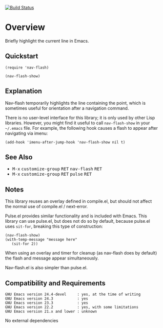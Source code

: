 [![Build Status](https://secure.travis-ci.org/rolandwalker/nav-flash.png?branch=master)](http://travis-ci.org/rolandwalker/nav-flash)

# Overview

Briefly highlight the current line in Emacs.

## Quickstart

```elisp
(require 'nav-flash)
 
(nav-flash-show)
```

## Explanation

Nav-flash temporarily highlights the line containing the point,
which is sometimes useful for orientation after a navigation command.

There is no user-level interface for this library; it is only used
by other Lisp libraries.  However, you might find it useful to call
`nav-flash-show` in your `~/.emacs` file.  For example, the following
hook causes a flash to appear after navigating via imenu:

```elisp
(add-hook 'imenu-after-jump-hook 'nav-flash-show nil t)
```

## See Also

* <kbd>M-x</kbd> <kbd>customize-group</kbd> <kbd>RET</kbd> <kbd>nav-flash</kbd> <kbd>RET</kbd>
* <kbd>M-x</kbd> <kbd>customize-group</kbd> <kbd>RET</kbd> <kbd>pulse</kbd> <kbd>RET</kbd>

## Notes

This library reuses an overlay defined in compile.el, but should
not affect the normal use of compile.el / next-error.

Pulse.el provides similar functionality and is included with
Emacs.  This library can use pulse.el, but does not do so by
default, because pulse.el uses `sit-for`, breaking this type
of construction:

```elisp
(nav-flash-show)
(with-temp-message "message here"
   (sit-for 2))
```

When using an overlay and timer for cleanup (as nav-flash does
by default) the flash and message appear simultaneously.

Nav-flash.el is also simpler than pulse.el.

## Compatibility and Requirements

	GNU Emacs version 24.4-devel     : yes, at the time of writing
	GNU Emacs version 24.3           : yes
	GNU Emacs version 23.3           : yes
	GNU Emacs version 22.2           : yes, with some limitations
	GNU Emacs version 21.x and lower : unknown

No external dependencies
